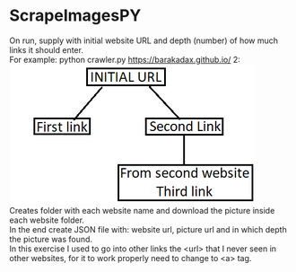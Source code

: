 # ScrapeImagesPY

On run, supply with initial website URL and depth (number) of how much links it should enter.<br>
For example: python crawler.py https://barakadax.github.io/ 2:<br>
<img src="treeExample.png" title="Example" alt="Sample of hierarchy"><br>
Creates folder with each website name and download the picture inside each website folder.<br>
In the end create JSON file with: website url, picture url and in which depth the picture was found.<br>
In this exercise I used to go into other links the &lt;url&gt; that I never seen in other websites, for it to work properly need to change to &lt;a&gt; tag.
